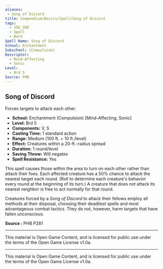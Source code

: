 ```yaml
---
aliases:
 - Song of Discord
title: Compendium/Basics/Spell/Song of Discord
tags:
  - 35E_SRD
  - Spell
  - Bard
Spell Name: Song of Discord
School: Enchantment
Subschool: (Compulsion)
Descriptor:
  - Mind-Affecting
  - Sonic
Level:
  - Brd 5
Source: PHB
---
```


## Song of Discord

Forces targets to attack each other.

- **School:** Enchantment (Compulsion) [Mind-Affecting, Sonic]  
- **Level:** Brd 5  
- **Components:** V, S  
- **Casting Time:** 1 standard action  
- **Range:** Medium (100 ft. + 10 ft./level)  
- **Effect:** Creatures within a 20-ft.-radius spread  
- **Duration:** 1 round/level  
- **Saving Throw:** Will negates  
- **Spell Resistance:** Yes  

This spell causes those within the area to turn on each other rather than attack their foes. Each affected creature has a 50% chance to attack the nearest target each round. (Roll to determine each creature's behavior every round at the beginning of its turn.) A creature that does not attack its nearest neighbor is free to act normally for that round.

Creatures forced by a *Song of Discord* to attack their fellows employ all methods at their disposal, choosing their deadliest spells and most advantageous combat tactics. They do not, however, harm targets that have fallen unconscious.

**Source :** PHB P281

---



This material is Open Game Content, and is licensed for public use under  
the terms of the Open Game License v1.0a.

---

This material is Open Game Content, and is licensed for public use under the terms of the Open Game License v1.0a.
